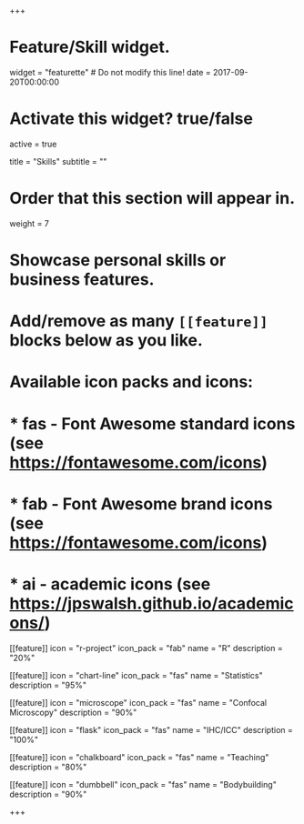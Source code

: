 +++
# Feature/Skill widget.
widget = "featurette"  # Do not modify this line!
date = 2017-09-20T00:00:00

# Activate this widget? true/false
active = true

title = "Skills"
subtitle = ""

# Order that this section will appear in.
weight = 7

# Showcase personal skills or business features.
# 
# Add/remove as many `[[feature]]` blocks below as you like.
# 
# Available icon packs and icons:
# * fas - Font Awesome standard icons (see https://fontawesome.com/icons)
# * fab - Font Awesome brand icons (see https://fontawesome.com/icons)
# * ai - academic icons (see https://jpswalsh.github.io/academicons/)

[[feature]]
  icon = "r-project"
  icon_pack = "fab"
  name = "R"
  description = "20%"
  
[[feature]]
  icon = "chart-line"
  icon_pack = "fas"
  name = "Statistics"
  description = "95%"  
  
[[feature]]
  icon = "microscope"
  icon_pack = "fas"
  name = "Confocal Microscopy"
  description = "90%"
  
[[feature]]
  icon = "flask"
  icon_pack = "fas"
  name = "IHC/ICC"
  description = "100%"

[[feature]]
  icon = "chalkboard"
  icon_pack = "fas"
  name = "Teaching"
  description = "80%"

[[feature]]
  icon = "dumbbell"
  icon_pack = "fas"
  name = "Bodybuilding"
  description = "90%"
  
+++
